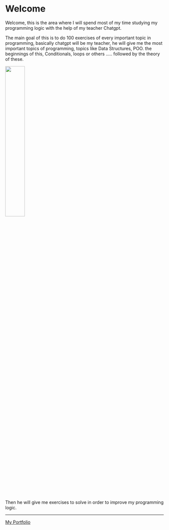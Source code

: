 
# Welcome

Welcome, this is the area where I will spend most of my time studying my programming logic with the help of my teacher Chatgpt.

The main goal of this is to do 100 exercises of every important topic in programming, basically chatgpt will be my teacher, he will give me the most important topics of programming, topics like Data Structures, POO. the beginnings of this, Conditionals, loops or others .....
followed by the theory of these.

<img src="https://media.giphy.com/media/3og0INRvt0D3hERC1O/giphy.gif" width="35%" height="35%" quality="35%">

Then he will give me exercises to solve in order to improve my programming logic.


---

[My Portfolio](https://edgarant.github.io/)
